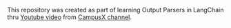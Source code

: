 This repository was created as part of learning Output Parsers in LangChain thru [Youtube video](https://www.youtube.com/watch?v=Op6PbJZ5b2Q) from [CampusX channel](https://www.youtube.com/@campusx-official).
